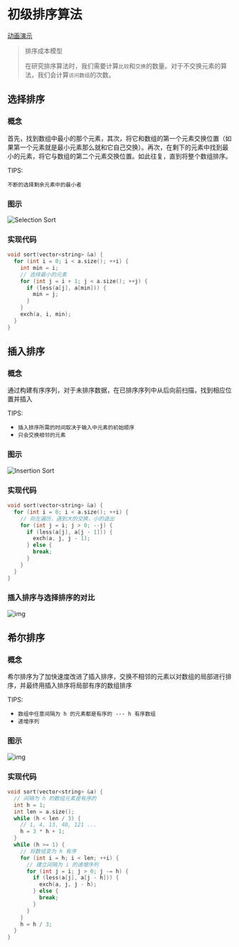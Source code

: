 # 初级排序算法

[动画演示](https://visualgo.net/en/sorting)
> 排序成本模型
>
> 在研究排序算法时，我们需要计算`比较`和`交换`的数量。对于不交换元素的算法，我们会计算`访问数组`的次数。

## 选择排序

### 概念

首先，找到数组中最小的那个元素，其次，将它和数组的第一个元素交换位置（如果第一个元素就是最小元素那么就和它自己交换）。再次，在剩下的元素中找到最小的元素，将它与数组的第二个元素交换位置。如此往复，直到将整个数组排序。

TIPS: 

`不断的选择剩余元素中的最小者`

### 图示
![Selection Sort](https://upload.wikimedia.org/wikipedia/commons/9/94/Selection-Sort-Animation.gif)

### 实现代码

```cpp
void sort(vector<string> &a) {
  for (int i = 0; i < a.size(); ++i) {
    int min = i;
    // 选择最小的元素
    for (int j = i + 1; j < a.size(); ++j) {
      if (less(a[j], a[min])) {
        min = j;
      }
    }
    exch(a, i, min);
  }
}
```

## 插入排序

### 概念

通过构建有序序列，对于未排序数据，在已排序序列中从后向前扫描，找到相应位置并插入

TIPS:
* `插入排序所需的时间取决于输入中元素的初始顺序`
* `只会交换相邻的元素`

### 图示
![Insertion Sort](https://upload.wikimedia.org/wikipedia/commons/0/0f/Insertion-sort-example-300px.gif)

### 实现代码

```cpp
void sort(vector<string> &a) {
  for (int i = 0; i < a.size(); ++i) {
    // 向左遍历，遇到大的交换，小的退出
    for (int j = i; j > 0; --j) {
      if (less(a[j], a[j - 1])) {
        exch(a, j, j - 1);
      } else {
        break;
      }
    }
  }
}
```

### 插入排序与选择排序的对比

![img](https://algs4.cs.princeton.edu/21elementary/images/bars.png)

## 希尔排序

### 概念

希尔排序为了加快速度改进了插入排序，交换不相邻的元素以对数组的局部进行排序，并最终用插入排序将局部有序的数组排序

TIPS:

* `数组中任意间隔为 h 的元素都是有序的 --- h 有序数组`
* `递增序列`

### 图示

![img](https://algs4.cs.princeton.edu/21elementary/images/shell-bars.png)

### 实现代码

```cpp
void sort(vector<string> &a) {
  // 间隔为 h 的数组元素是有序的
  int h = 1;
  int len = a.size();
  while (h < len / 3) {
    // 1, 4, 13, 40, 121 ...
    h = 3 * h + 1;
  }
  while (h >= 1) {
    // 将数组变为 h 有序
    for (int i = h; i < len; ++i) {
      // 建立间隔为 i 的递增序列
      for (int j = i; j > 0; j -= h) {
        if (less(a[j], a[j - h])) {
          exch(a, j, j - h);
        } else {
          break;
        }
      }
    }
    h = h / 3;
  }
}
```